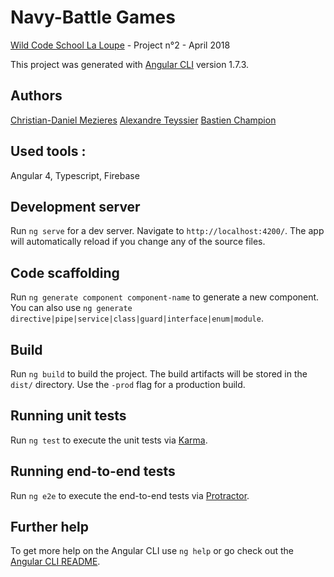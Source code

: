 
# Navy-Battle Games

[Wild Code School La Loupe](https://wildcodeschool.fr/) - Project n°2 - April 2018

This project was generated with [Angular CLI](https://github.com/angular/angular-cli) version 1.7.3.

## Authors 

[Christian-Daniel Mezieres](https://github.com/ChristianDanielMezieres)
[Alexandre Teyssier](https://github.com/Alex-teyss)
[Bastien Champion](https://github.com/BastienChampion)


## Used tools :
Angular 4, Typescript, Firebase
 
## Development server

Run `ng serve` for a dev server. Navigate to `http://localhost:4200/`. The app will automatically reload if you change any of the source files.

## Code scaffolding

Run `ng generate component component-name` to generate a new component. You can also use `ng generate directive|pipe|service|class|guard|interface|enum|module`.

## Build

Run `ng build` to build the project. The build artifacts will be stored in the `dist/` directory. Use the `-prod` flag for a production build.

## Running unit tests

Run `ng test` to execute the unit tests via [Karma](https://karma-runner.github.io).

## Running end-to-end tests

Run `ng e2e` to execute the end-to-end tests via [Protractor](http://www.protractortest.org/).

## Further help

To get more help on the Angular CLI use `ng help` or go check out the [Angular CLI README](https://github.com/angular/angular-cli/blob/master/README.md).